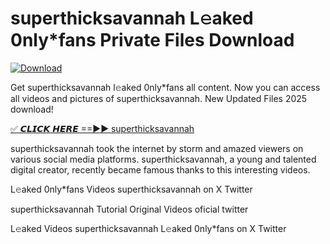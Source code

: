 # superthicksavannah L𝚎aked 0nly*fans Private Files Download

[![Download](https://i.imgur.com/PoXn3jX.png)](https://mediafirer.com/superthicksavannah)

Get superthicksavannah l𝚎aked 0nly*fans all content. Now you can access all videos and pictures of superthicksavannah. New Updated Files 2025 download!

[✅ 𝘾𝙇𝙄𝘾𝙆 𝙃𝙀𝙍𝙀 ==►► superthicksavannah](https://mediafirer.com/superthicksavannah)

superthicksavannah took the internet by storm and amazed viewers on various social media platforms. superthicksavannah, a young and talented digital creator, recently became famous thanks to this interesting videos.

L𝚎aked 0nly*fans Videos superthicksavannah on X Twitter

superthicksavannah Tutorial Original Videos oficial twitter

L𝚎aked Videos superthicksavannah L𝚎aked 0nly*fans on X Twitter